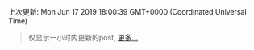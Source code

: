 
  
 上次更新: Mon Jun 17 2019 18:00:39 GMT+0000 (Coordinated Universal Time) 

 > 仅显示一小时内更新的post, [更多...](screenshots/)
  
